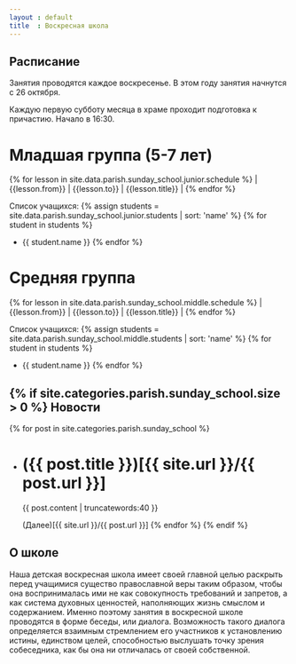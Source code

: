 ```yaml
---
layout : default
title  : Воскресная школа
---
```

Расписание
----------
Занятия проводятся каждое воскресенье. В этом году занятия начнутся с 26 октября.

Каждую первую субботу месяца в храме проходит подготовка к причастию. Начало в 16:30.

Младшая группа (5-7 лет)
========================

{% for lesson in site.data.parish.sunday_school.junior.schedule %} 
| {{lesson.from}} | {{lesson.to}} | {{lesson.title}} |
{% endfor %}

Список учащихся:
{% assign students = site.data.parish.sunday_school.junior.students | sort: 'name' %} 
{% for student in students %}
* {{ student.name }}
{% endfor %}

Средняя группа
==============

{% for lesson in site.data.parish.sunday_school.middle.schedule %} 
| {{lesson.from}} | {{lesson.to}} | {{lesson.title}} |
{% endfor %}

Список учащихся:
{% assign students = site.data.parish.sunday_school.middle.students | sort: 'name' %} 
{% for student in students %}
* {{ student.name }}
{% endfor %}

{% if site.categories.parish.sunday_school.size > 0 %}
Новости
-------
{% for post in site.categories.parish.sunday_school %}
* ({{ post.title }})[{{ site.url }}/{{ post.url }}]
  =================================================
  {{ post.content | truncatewords:40 }}
  
  (Далее)[{{ site.url }}/{{ post.url }}]
{% endfor %}
{% endif %}

О школе
-------
Наша детская воскресная школа имеет своей главной целью раскрыть перед учащимися существо православной веры таким образом, чтобы она воспринималась ими не как совокупность требований и запретов, а как система духовных ценностей, наполняющих жизнь смыслом и содержанием. Именно поэтому занятия в воскресной школе проводятся в форме беседы, или диалога. Возможность такого диалога определяется взаимным стремлением его участников к установлению истины, единством целей, способностью выслушать точку зрения собеседника, как бы она ни отличалась от своей собственной.
